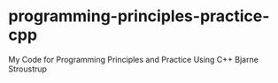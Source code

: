 # programming-principles-practice-cpp
My Code for Programming Principles and Practice Using C++ Bjarne Stroustrup
